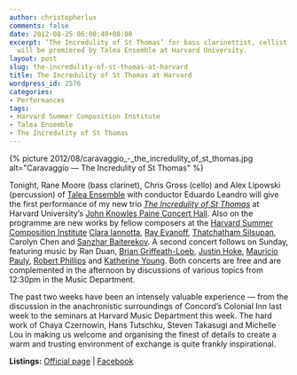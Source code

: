 ```yaml
---
author: christopherlux
comments: false
date: 2012-08-25 06:00:40+00:00
excerpt: ‘The Incredulity of St Thomas’ for bass clarinettist, cellist and percussionist
  will be premiered by Talea Ensemble at Harvard University.
layout: post
slug: the-incredulity-of-st-thomas-at-harvard
title: The Incredulity of St Thomas at Harvard
wordpress_id: 2576
categories:
- Performances
tags:
- Harvard Summer Composition Institute
- Talea Ensemble
- The Incredulity of St Thomas
---
```


{% picture 2012/08/caravaggio_-_the_incredulity_of_st_thomas.jpg alt="Caravaggio — The Incredulity of St Thomas" %}

Tonight, Rane Moore (bass clarinet), Chris Gross (cello) and Alex Lipowski (percussion) of [Talea Ensemble](http://taleaensemble.org/) with conductor Eduardo Leandro will give the first performance of my new trio [_The Incredulity of St Thomas_](/2012/06/the-incredulity-of-st-thomas/) at Harvard University’s [John Knowles Paine Concert Hall](http://music.fas.harvard.edu/painehall.html). Also on the programme are new works by fellow composers at the [Harvard Summer Composition Institute](http://summercompositioninstitute.org/) [Clara Iannotta](http://soundcloud.com/claraiannotta/tracks), [Ray Evanoff](http://rayevanoff.wordpress.com/), [Thatchatham Silsupan](http://soundcloud.com/big-thatchatham), Carolyn Chen and [Sanzhar Baiterekov](http://soundcloud.com/sanzharbaiterekov). A second concert follows on Sunday, featuring music by Ran Duan, [Brian Griffeath-Loeb](http://bgloeb.com/), [Justin Hoke](http://www.justinhoke.com/), [Mauricio Pauly](http://www.mauriciopauly.com/), [Robert Phillips](http://soundcloud.com/rphillips-1) and [Katherine Young](http://katherineyoung.info/). Both concerts are free and are complemented in the afternoon by discussions of various topics from 12:30pm in the Music Department.

The past two weeks have been an intensely valuable experience — from the discussion in the anachronistic surroundings of Concord’s Colonial Inn last week to the seminars at Harvard Music Department this week. The hard work of Chaya Czernowin, Hans Tutschku, Steven Takasugi and Michelle Lou in making us welcome and organising the finest of details to create a warm and trusting environment of exchange is quite frankly inspirational.

**Listings:** [Official page](http://summercompositioninstitute.org/Concerts_I___II.html) \| [Facebook](https://www.facebook.com/events/455532684486948/)
